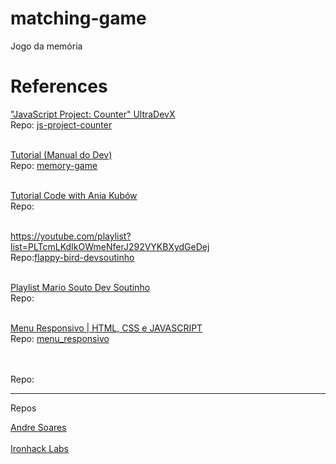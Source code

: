 <h1>matching-game</h1>
Jogo da memória


# References

<a href="https://www.youtube.com/watch?v=U3uKbb_J5ec">"JavaScript Project: Counter" UltraDevX</a>
<br>
Repo: <a href="https://github.com/UltraDevX/js-project-counter">js-project-counter</a>
<br><br>

<a href="https://www.youtube.com/watch?v=tcbMmm77WOU">Tutorial (Manual do Dev)</a>
<br>
Repo: <a href="https://github.com/manualdodev/memory-game">memory-game</a>
<br><br>


<a href="https://youtu.be/tjyDOHzKN0w">Tutorial Code with Ania Kubów</a>
<br>
Repo:<a href=""></a>
<br><br>


<a href="">https://youtube.com/playlist?list=PLTcmLKdIkOWmeNferJ292VYKBXydGeDej</a>
<br>
Repo:<a href="https://github.com/omariosouto/flappy-bird-devsoutinho">flappy-bird-devsoutinho</a>
<br><br>


<a href="">Playlist Mario Souto Dev Soutinho</a>
<br>
Repo: <a href="https://github.com/omariosouto/flappy-bird-devsoutinho"></a>
<br><br>


<a href="https://www.youtube.com/watch?v=P9cSVCGj0I0">Menu Responsivo | HTML, CSS e JAVASCRIPT</a>
<br>
Repo: <a href="https://github.com/Larissakich/menu_responsivo">menu_responsivo</a>
<br><br>

<a href=""></a>
<br>
Repo: <a href=""></a>


<hr>


Repos

<a href="https://github.com/soaresderik/jogo-memoria">Andre Soares</a>
<br><br>
<a href="https://github.com/ironhack-labs/lab-javascript-memory-game">Ironhack Labs</a>
<br><br>
<a href=""></a>
<br><br>
